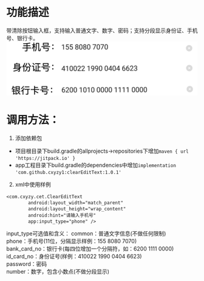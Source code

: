 # 功能描述
带清除按钮输入框，支持输入普通文字、数字、密码；支持分段显示身份证、手机号、银行卡。
![](https://github.com/cxyzy1/clearEditText/raw/master/screenshot/Screenshot.png)
# 调用方法：
1. 添加依赖包
- 项目根目录下build.gradle的allprojects->repositories下增加`maven { url 'https://jitpack.io' }`
- app工程目录下build.gradle的dependencies中增加`implementation 'com.github.cxyzy1:clearEditText:1.0.1'`
2. xml中使用样例
```
<com.cxyzy.cet.ClearEditText
        android:layout_width="match_parent"
        android:layout_height="wrap_content"
        android:hint="请输入手机号"
        app:input_type="phone" />
```
input_type可选值和含义：
common：普通文字信息(不做任何限制)  
phone：手机号(11位，分隔显示样例：155 8080 7070)  
bank_card_no：银行卡(每四位增加一个分隔符，如：6200 1111 0000)  
id_card_no：身份证号(样例：410022 1990 0404 6623)  
password：密码  
number：数字，包含小数点(不做分段显示)   
